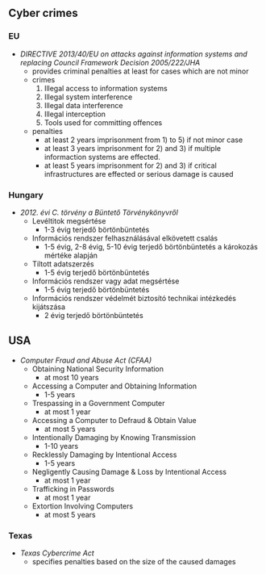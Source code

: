 ## Cyber crimes

### EU

* _DIRECTIVE 2013/40/EU on attacks against information systems and replacing Council Framework Decision 2005/222/JHA_
  * provides criminal penalties at least for cases which are not minor
  * crimes
    1. Illegal access to information systems
    2. Illegal system interference
    3. Illegal data interference
    4. Illegal interception
    5. Tools used for committing offences
  * penalties
    * at least 2 years imprisonment from 1) to 5) if not minor case
    * at least 3 years imprisonment for 2) and 3) if multiple informaction systems are effected.
    * at least 5 years imprisonment for 2) and 3) if critical infrastructures are effected or serious damage is caused

### Hungary

* _2012. évi C. törvény a Büntető Törvénykönyvről_
  * Levéltitok megsértése
    * 1-3 évig terjedő börtönbüntetés
  * Információs rendszer felhasználásával elkövetett csalás
    * 1-5 évig, 2-8 évig, 5-10 évig terjedő börtönbüntetés a károkozás mértéke alapján
  * Tiltott adatszerzés
    * 1-5 évig terjedő börtönbüntetés
  * Információs rendszer vagy adat megsértése
    * 1-5 évig terjedő börtönbüntetés   
  * Információs rendszer védelmét biztosító technikai intézkedés kijátszása
    * 2 évig terjedő börtönbüntetés

## USA

* _Computer Fraud and Abuse Act (CFAA)_
  * Obtaining National Security Information
    * at most 10 years
  * Accessing a Computer and Obtaining Information
    * 1-5 years
  * Trespassing in a Government Computer
    * at most 1 year 
  * Accessing a Computer to Defraud & Obtain Value
    * at most 5 years 
  * Intentionally Damaging by Knowing Transmission
    * 1-10 years
  * Recklessly Damaging by Intentional Access
    * 1-5 years 
  * Negligently Causing Damage & Loss by Intentional Access
    * at most 1 year 
  * Trafficking in Passwords
    * at most 1 year 
  * Extortion Involving Computers
    * at most 5 years 

### Texas

* _Texas Cybercrime Act_
  *  specifies penalties based on the size of the caused damages
